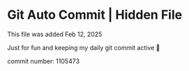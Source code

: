 # Git Auto Commit | Hidden File

This file was added Feb 12, 2025

Just for fun and keeping my daily git commit active 🤪

commit number: 1105473
